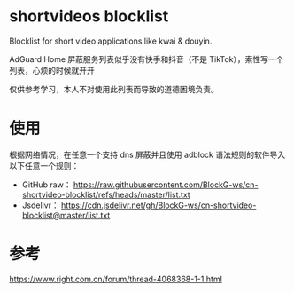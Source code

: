 # shortvideos blocklist
Blocklist for short video applications like kwai &amp; douyin.

AdGuard Home 屏蔽服务列表似乎没有快手和抖音（不是 TikTok），索性写一个列表，心烦的时候就开开

仅供参考学习，本人不对使用此列表而导致的道德困境负责。

# 使用
根据网络情况，在任意一个支持 dns 屏蔽并且使用 adblock 语法规则的软件导入以下任意一个规则：

- GitHub raw： https://raw.githubusercontent.com/BlockG-ws/cn-shortvideo-blocklist/refs/heads/master/list.txt
- Jsdelivr： https://cdn.jsdelivr.net/gh/BlockG-ws/cn-shortvideo-blocklist@master/list.txt

# 参考
https://www.right.com.cn/forum/thread-4068368-1-1.html
